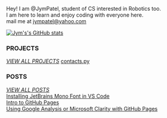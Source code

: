 
Hey! I am @JymPatel, student of CS interested in Robotics too.  
I am here to learn and enjoy coding with everyone here.  
mail me at jympatel@yahoo.com

[![Jym's's GitHub stats](https://github-readme-stats.vercel.app/api?username=JymPatel)](https://github.com/JymPatel/github-readme-stats)  

### PROJECTS
[*VIEW ALL PROJECTS*](/data/programs/programs.md)
[contacts.py](/data/programs/contacts.md)  

### POSTS
[*VIEW ALL POSTS*](/data/posts/posts.md)  
[Installing JetBrains Mono Font in VS Code](/data/posts/Installing-JBMonoText-toVSCode.md)  
[Intro to GitHub Pages](/data/posts/2022-03-06-gitpages.md)  
[Using Google Analysis or Microsoft Clarity with GitHub Pages](/data/posts/gitpage-analysis.md)  
